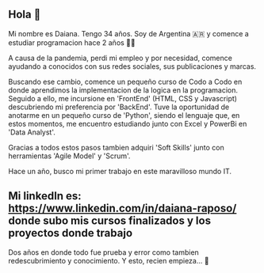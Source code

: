 ## Hola :wave:

Mi nombre es Daiana. Tengo 34 años. Soy de Argentina :argentina: y comence a estudiar programacion hace 2 años :woman_technologist:

A causa de la pandemia, perdi mi empleo y por necesidad, comence ayudando a conocidos con sus redes sociales, sus publicaciones y marcas.

Buscando ese cambio, comence un pequeño curso de Codo a Codo en donde aprendimos la implementacion de la logica en la programacion. Seguido a ello, me incursione en 'FrontEnd' (HTML, CSS y Javascript) descubriendo mi preferencia por 'BackEnd'. Tuve la oportunidad de anotarme en un pequeño curso de 'Python', siendo el lenguaje que, en estos momentos, me encuentro estudiando junto con Excel y PowerBi en 'Data Analyst'. 

Gracias a todos estos pasos tambien adquiri 'Soft Skills' junto con herramientas 'Agile Model' y 'Scrum'. 

Hace un año, busco mi primer trabajo en este maravilloso mundo IT. 
## Mi linkedIn es: https://www.linkedin.com/in/daiana-raposo/ donde subo mis cursos finalizados y los proyectos donde trabajo

Dos años en donde todo fue prueba y error como tambien redescubrimiento y conocimiento. Y esto, recien empieza... :muscle:



